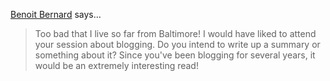 <a href="https://benbernardblog.com" rel="nofollow noopener" target="_blank">Benoit Bernard</a> says…
>	Too bad that I live so far from Baltimore! I would have liked to attend your session about blogging. Do you intend to write up a summary or something about it? Since you've been blogging for several years, it would be an extremely interesting read!
